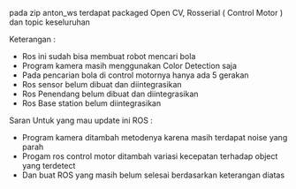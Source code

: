 pada zip anton_ws terdapat packaged Open CV, Rosserial ( Control Motor ) dan topic keseluruhan

Keterangan :
- Ros ini sudah bisa membuat robot mencari bola
- Program kamera masih menggunakan Color Detection saja
- Pada pencarian bola di control motornya hanya ada 5 gerakan
- Ros sensor belum dibuat dan diintegrasikan
- Ros Penendang belum dibuat dan diintegrasikan
- Ros Base station belum diintegrasikan

Saran Untuk yang mau update ini ROS :
- Program kamera ditambah metodenya karena masih terdapat noise yang parah
- Progam ros control motor ditambah variasi kecepatan terhadap object yang terdetect
- Dan buat ROS yang masih belum selesai berdasarkan keterangan diatas

